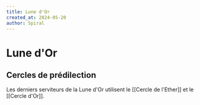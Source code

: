 ```yaml
---
title: Lune d'Or
created_at: 2024-05-20
author: Spiral
---
```

# Lune d'Or
## Cercles de prédilection
Les derniers serviteurs de la Lune d'Or utilisent le [[Cercle de l'Ether]] et le [[Cercle d'Or]].
